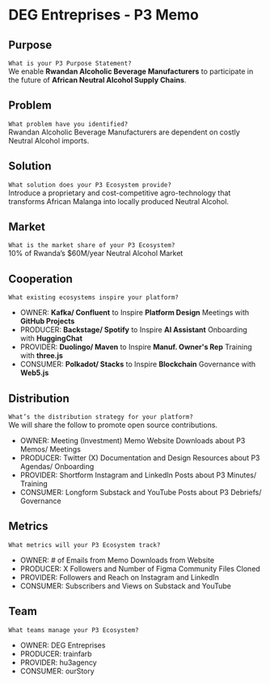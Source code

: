# DEG Entreprises - P3 Memo

## Purpose
`What is your P3 Purpose Statement?`  
We enable **Rwandan Alcoholic Beverage Manufacturers** to participate in the future of **African Neutral Alcohol Supply Chains**.

## Problem
`What problem have you identified?`  
Rwandan Alcoholic Beverage Manufacturers are dependent on costly Neutral Alcohol imports.

## Solution
`What solution does your P3 Ecosystem provide?`  
Introduce a proprietary and cost-competitive agro-technology that transforms African Malanga into locally produced Neutral Alcohol.

## Market
`What is the market share of your P3 Ecosystem?`  
10% of Rwanda’s $60M/year Neutral Alcohol Market

## Cooperation
`What existing ecosystems inspire your platform?`  
- OWNER: **Kafka/ Confluent** to Inspire **Platform Design** Meetings with **GitHub Projects** 
- PRODUCER: **Backstage/ Spotify** to Inspire **AI Assistant** Onboarding with **HuggingChat**
- PROVIDER: **Duolingo/ Maven** to Inspire **Manuf. Owner's Rep** Training with **three.js**
- CONSUMER: **Polkadot/ Stacks** to Inspire **Blockchain** Governance with **Web5.js**

## Distribution
`What’s the distribution strategy for your platform?`  
We will share the follow to promote open source contributions.
- OWNER: Meeting (Investment) Memo Website Downloads about P3 Memos/ Meetings
- PRODUCER: Twitter (X) Documentation and Design Resources about P3 Agendas/ Onboarding
- PROVIDER: Shortform Instagram and LinkedIn Posts about P3 Minutes/ Training
- CONSUMER: Longform Substack and YouTube Posts about P3 Debriefs/ Governance

## Metrics
`What metrics will your P3 Ecosystem track?`  
- OWNER: # of Emails from Memo Downloads from Website
- PRODUCER: X Followers and Number of Figma Community Files Cloned
- PROVIDER: Followers and Reach on Instagram and LinkedIn
- CONSUMER: Subscribers and Views on Substack and YouTube

## Team
`What teams manage your P3 Ecosystem?`  
- OWNER: DEG Entreprises 
- PRODUCER: trainfarb  
- PROVIDER: hu3agency  
- CONSUMER: ourStory
